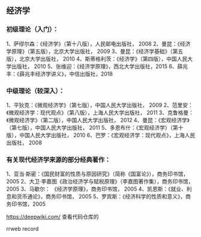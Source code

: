 ## 经济学

### 初级理论（入门）：

1、萨缪尔森：《经济学》（第十八版），人民邮电出版社， 2008
2、曼昆：《经济学原理》（第五版），北京大学出版社， 2009
3、曼昆：《经济学基础》（第五版），北京大学出版社， 2010
4、斯蒂格利茨：《经济学》（第四版），中国人民大学出版社， 2010
5、张维迎：《经济学原理》，西北大学出版社，2015
6、薛兆丰：《薛兆丰经济学讲义》，中信出版社，2018

### 中级理论（较深入）：

1、平狄克：《微观经济学》（第七版），中国人民大学出版社， 2009
2、范里安：《微观经济学：现代观点》（第八版），上海人民大学出版社， 2011
3、克鲁格曼：《微观经济学》（第二版），中国人民大学出版社， 2012
4、曼昆：《宏观经济学》（第七版），中国人民大学出版社， 2011
5、多恩布什：《宏观经济学）（第十版），中国人民大学出版社， 2010
6、巴罗：《宏观经济学：现代观点》，上海人民出版社， 2008

### 有关现代经济学来源的部分经典著作：

1、亚当·斯密：《国民财富的性质与原因研究》（简称《国富论》），商务印书馆， 2005
2、大卫·李嘉图《政治经济学与赋税原理》（李嘉图著作集），商务印书馆， 2005
3、马歇尔： 《经济学原理》，商务印书馆， 2005
4、凯恩斯：《就业、利息和货币通论》，商务印书馆， 2005
5、罗宾斯：《经济科学的性质和意义》，商务印书馆，2005

https://deepwiki.com/ 查看代码仓库的

rrweb record
